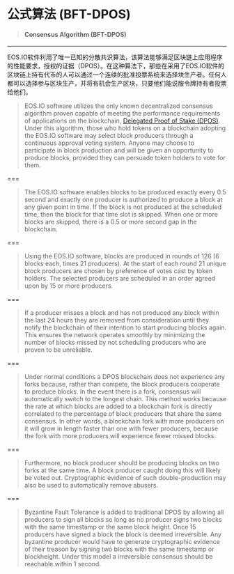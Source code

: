 # 公式算法 \(BFT-DPOS\)

> #### Consensus Algorithm \(BFT-DPOS\)

---

EOS.IO软件利用了唯一已知的分散共识算法，该算法能够满足区块链上应用程序的性能要求，授权的证据（DPOS）。在这种算法下，那些在采用了EOS.IO软件的区块链上持有代币的人可以通过一个连续的批准投票系统来选择块生产者。任何人都可以选择参与区块生产，并将有机会生产区块，只要他们能说服令牌持有者投票给他们。

> EOS.IO software utilizes the only known decentralized consensus algorithm proven capable of meeting the performance requirements of applications on the blockchain, [Delegated Proof of Stake \(DPOS\)](https://steemit.com/dpos/@dantheman/dpos-consensus-algorithm-this-missing-white-paper). Under this algorithm, those who hold tokens on a blockchain adopting the EOS.IO software may select block producers through a continuous approval voting system. Anyone may choose to participate in block production and will be given an opportunity to produce blocks, provided they can persuade token holders to vote for them.

===

> The EOS.IO software enables blocks to be produced exactly every 0.5 second and exactly one producer is authorized to produce a block at any given point in time. If the block is not produced at the scheduled time, then the block for that time slot is skipped. When one or more blocks are skipped, there is a 0.5 or more second gap in the blockchain.

===

> Using the EOS.IO software, blocks are produced in rounds of 126 \(6 blocks each, times 21 producers\). At the start of each round 21 unique block producers are chosen by preference of votes cast by token holders. The selected producers are scheduled in an order agreed upon by 15 or more producers.

===

> If a producer misses a block and has not produced any block within the last 24 hours they are removed from consideration until they notify the blockchain of their intention to start producing blocks again. This ensures the network operates smoothly by minimizing the number of blocks missed by not scheduling producers who are proven to be unreliable.

===

> Under normal conditions a DPOS blockchain does not experience any forks because, rather than compete, the block producers cooperate to produce blocks. In the event there is a fork, consensus will automatically switch to the longest chain. This method works because the rate at which blocks are added to a blockchain fork is directly correlated to the percentage of block producers that share the same consensus. In other words, a blockchain fork with more producers on it will grow in length faster than one with fewer producers, because the fork with more producers will experience fewer missed blocks.

===

> Furthermore, no block producer should be producing blocks on two forks at the same time. A block producer caught doing this will likely be voted out. Cryptographic evidence of such double-production may also be used to automatically remove abusers.

===

> Byzantine Fault Tolerance is added to traditional DPOS by allowing all producers to sign all blocks so long as no producer signs two blocks with the same timestamp or the same block height. Once 15 producers have signed a block the block is deemed irreversible. Any byzantine producer would have to generate cryptographic evidence of their treason by signing two blocks with the same timestamp or blockheight. Under this model a irreversible consensus should be reachable within 1 second.




